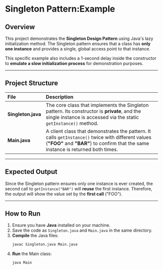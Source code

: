 # Singleton Pattern:Example

## Overview

This project demonstrates the **Singleton Design Pattern** using Java's lazy initialization method. The Singleton pattern ensures that a class has **only one instance** and provides a single, global access point to that instance.

This specific example also includes a 1-second delay inside the constructor to **emulate a slow initialization process** for demonstration purposes.

---

## Project Structure

| File | Description |
| :--- | :--- |
| **Singleton.java** | The core class that implements the Singleton pattern. Its constructor is **private**, and the single instance is accessed via the static `getInstance()` method. |
| **Main.java** | A client class that demonstrates the pattern. It calls `getInstance()` twice with different values (**"FOO"** and **"BAR"**) to confirm that the same instance is returned both times. |

---

## Expected Output

Since the Singleton pattern ensures only one instance is ever created, the second call to `getInstance("BAR")` will **reuse** the first instance. Therefore, the output will show the value set by the **first call** ("FOO").

---

## How to Run

1.  Ensure you have **Java** installed on your machine.
2.  Save the code as `Singleton.java` and `Main.java` in the same directory.
3.  **Compile** the Java files:
    ```bash
    javac Singleton.java Main.java
    ```
4.  **Run** the Main class:
    ```bash
    java Main
    ```